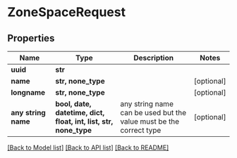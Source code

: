 # ZoneSpaceRequest


## Properties
Name | Type | Description | Notes
------------ | ------------- | ------------- | -------------
**uuid** | **str** |  | 
**name** | **str, none_type** |  | [optional] 
**longname** | **str, none_type** |  | [optional] 
**any string name** | **bool, date, datetime, dict, float, int, list, str, none_type** | any string name can be used but the value must be the correct type | [optional]

[[Back to Model list]](../README.md#documentation-for-models) [[Back to API list]](../README.md#documentation-for-api-endpoints) [[Back to README]](../README.md)


